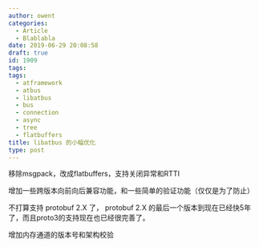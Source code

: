 ```yaml
---
author: owent
categories:
  - Article
  - Blablabla
date: 2019-06-29 20:08:58
draft: true
id: 1909
tags: 
tags: 
  - atframework
  - atbus
  - libatbus
  - bus
  - connection
  - async
  - tree
  - flatbuffers
title: libatbus 的小幅优化
type: post
---
```


移除msgpack，改成flatbuffers，支持关闭异常和RTTI

增加一些跨版本向前向后兼容功能，和一些简单的验证功能（仅仅是为了防止）

不打算支持 protobuf 2.X 了， protobuf 2.X 的最后一个版本到现在已经快5年了，而且proto3的支持现在也已经很完善了。

增加内存通道的版本号和架构校验


